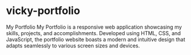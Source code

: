 # vicky-portfolio
My Portfolio
My Portfolio is a responsive web application showcasing my skills, projects, and accomplishments. Developed using HTML, CSS, and JavaScript, the portfolio website boasts a modern and intuitive design that adapts seamlessly to various screen sizes and devices.
